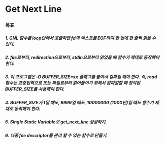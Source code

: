# Get Next Line

### 목표

##### 1. GNL 함수를 loop안에서 호출하면 fd의 텍스트를 EOF까지 한 번에 한 줄씩 읽을 수 있다.
##### 2. file로부터, redirection으로부터, stdin으로부터 읽었을 때 함수가 제대로 동작해야 한다.
##### 3. 이 프로그램은 -D BUFFER_SIZE=xx 플래그를 붙여서 컴파일 해야 한다. 즉, read 함수는 표준입력으로 또는 파일로부터 읽어들이기 위해서 컴파일할 때 정의된 BUFFER_SIZE를 사용해야 한다.
##### 4. BUFFER_SIZE가 1일 때도, 9999일 때도, 10000000 (1000만)일 때도 함수가 제대로 동작해야 한다.
##### 5. Single Static Variable로 get_next_line 성공하기.
##### 6. 다중 file descriptor를 관리 할 수 있는 함수로 만들기.
